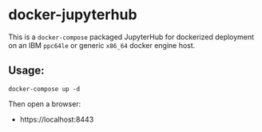# docker-jupyterhub

This is a `docker-compose` packaged JupyterHub for dockerized deployment on an IBM `ppc64le` or generic `x86_64` docker engine host.

## Usage:

    docker-compose up -d

Then open a browser:

- https://localhost:8443


